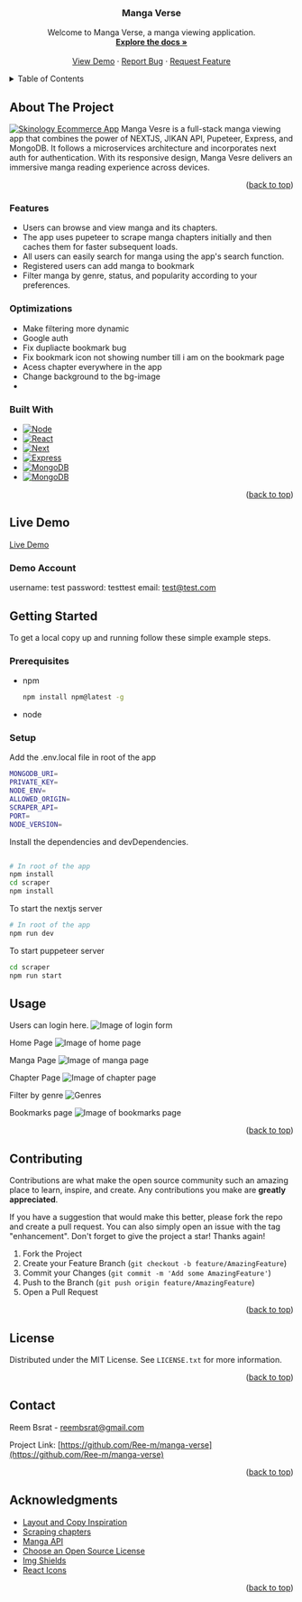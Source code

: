 <a name="readme-top"></a>

<!-- [![Contributors][contributors-shield]][contributors-url]
[![Forks][forks-shield]][forks-url]
[![Stargazers][stars-shield]][stars-url]
[![Issues][issues-shield]][issues-url]
[![MIT License][license-shield]][license-url]
[![LinkedIn][linkedin-shield]][linkedin-url] -->

<!-- PROJECT LOGO -->
<br />
<div align="center">
  

  <h3 align="center">Manga Verse</h3>

  <p align="center">
    Welcome to Manga Verse, a manga viewing application.
    <br />
    <a href="https://github.com/Ree-m/manga-verse"><strong>Explore the docs »</strong></a>
    <br />
    <br />
    <a href="">View Demo</a>
    ·
    <a href="https://github.com/Ree-m/manga-verse/issues">Report Bug</a>
    ·
    <a href="https://github.com/Ree-m/manga-verse/issues">Request Feature</a>
  </p>
</div>

<!-- TABLE OF CONTENTS -->
<details>
  <summary>Table of Contents</summary>
  <ol>
    <li>
      <a href="#about-the-project">About The Project</a>
      <ul>
        <li><a href="#built-with">Built With</a></li>
       li><a href="#features">Features</a></li>
      </ul>
    </li>
    <li>
      <a href="#getting-started">Getting Started</a>
      <ul>
        <li><a href="#prerequisites">Prerequisites</a></li>
        <li><a href="#installation">Installation</a></li>
      </ul>
    </li>
    <li><a href="#usage">Usage</a></li>
    <li><a href="#contributing">Contributing</a></li>
    <li><a href="#license">License</a></li>
    <li><a href="#contact">Contact</a></li>
    <li><a href="#acknowledgments">Acknowledgments</a></li>

  </ol>
</details>

<!-- ABOUT THE PROJECT -->

## About The Project

[![Skinology Ecommerce App][product-screenshot]]()
Manga Vesre is a full-stack manga viewing app that combines the power of NEXTJS, JIKAN API, Pupeteer, Express, and MongoDB. It follows a microservices architecture and incorporates next auth for authentication. With its responsive design, Manga Vesre delivers an immersive manga reading experience across devices.

<p align="right">(<a href="#readme-top">back to top</a>)</p>

### Features

- Users can browse and view manga and its chapters.
- The app uses pupeteer to scrape manga chapters initially and then caches them for faster subsequent loads.
- All users can easily search for manga using the app's search function.
- Registered users can add manga to bookmark
- Filter manga by genre, status, and popularity according to your preferences.


### Optimizations

- Make filtering more dynamic
- Google auth
- Fix dupliacte bookmark bug
- Fix bookmark icon not showing number till i am on the bookmark page
- Acess chapter everywhere in the app
- Change background to the bg-image
- 


### Built With

- [![Node][node.js]][node-url]
- [![React][react.js]][react-url]
- [![Next][next.js]][nextjs-url]
- [![Express][express.js]][express-url]
- [![MongoDB][mongodb]][mongodb-url]
- [![MongoDB][mongodb]][puppeteer-url]



<p align="right">(<a href="#readme-top">back to top</a>)</p>

## Live Demo

[Live Demo](https://skinology-ecommerce-app-client.onrender.com/)

### Demo Account

username: test password: testtest email: test@test.com

<!-- GETTING STARTED -->

## Getting Started

To get a local copy up and running follow these simple example steps.

### Prerequisites

- npm
  ```sh
  npm install npm@latest -g
  ```
- node

### Setup

Add the .env.local file in root of the app

```sh
MONGODB_URI=
PRIVATE_KEY=
NODE_ENV=
ALLOWED_ORIGIN=
SCRAPER_API=
PORT=
NODE_VERSION=
```

Install the dependencies and devDependencies.

```sh

# In root of the app
npm install
cd scraper
npm install

```

To start the nextjs server 

```sh
# In root of the app
npm run dev
```

To start puppeteer server

```sh 
cd scraper
npm run start
```


<!-- USAGE EXAMPLES -->



## Usage

Users can login here.
<img src="" alt="Image of login form" />

Home Page
<img src="" alt="Image of home page" />

Manga Page
<img src="" alt="Image of manga page" />

Chapter Page
<img src="" alt="Image of chapter page" />

Filter by genre
<img src="" alt="Genres" />

Bookmarks page
<img src="" alt="Image of bookmarks page" />








<p align="right">(<a href="#readme-top">back to top</a>)</p>

<!-- CONTRIBUTING -->

## Contributing

Contributions are what make the open source community such an amazing place to learn, inspire, and create. Any contributions you make are **greatly appreciated**.

If you have a suggestion that would make this better, please fork the repo and create a pull request. You can also simply open an issue with the tag "enhancement".
Don't forget to give the project a star! Thanks again!

1. Fork the Project
2. Create your Feature Branch (`git checkout -b feature/AmazingFeature`)
3. Commit your Changes (`git commit -m 'Add some AmazingFeature'`)
4. Push to the Branch (`git push origin feature/AmazingFeature`)
5. Open a Pull Request

<p align="right">(<a href="#readme-top">back to top</a>)</p>

<!-- LICENSE -->

## License

Distributed under the MIT License. See `LICENSE.txt` for more information.

<p align="right">(<a href="#readme-top">back to top</a>)</p>

<!-- CONTACT -->

## Contact

Reem Bsrat - reembsrat@gmail.com

Project Link: [https://github.com/Ree-m/manga-verse](https://github.com/Ree-m/manga-verse)

<p align="right">(<a href="#readme-top">back to top</a>)</p>

<!-- ACKNOWLEDGMENTS -->

## Acknowledgments

- [Layout and Copy Inspiration](https://manganato.com/)
- [Scraping chapters](ww6.manganelo.tv)
- [Manga API](https://jikan.moe/)
- [Choose an Open Source License](https://choosealicense.com)
- [Img Shields](https://shields.io) 
- [React Icons](https://react-icons.github.io/react-icons/search)

<p align="right">(<a href="#readme-top">back to top</a>)</p>

[forks-shield]: https://img.shields.io/github/forks/othneildrew/Best-README-Template.svg?style=for-the-badge
[forks-url]: https://github.com/othneildrew/Best-README-Template/network/members
[stars-shield]: https://img.shields.io/github/stars/othneildrew/Best-README-Template.svg?style=for-the-badge
[stars-url]: https://github.com/othneildrew/Best-README-Template/stargazers
[issues-shield]: https://img.shields.io/github/issues/othneildrew/Best-README-Template.svg?style=for-the-badge
[issues-url]: https://github.com/othneildrew/Best-README-Template/issues
[license-shield]: https://img.shields.io/github/license/othneildrew/Best-README-Template.svg?style=for-the-badge
[license-url]: https://github.com/Ree-m/skinology-ecommerce-app/blob/main/LICENSE.txt
[product-screenshot]: client/src/assets/project-main-screenshot.png
[node.js]: https://img.shields.io/badge/Node.js-43853D?style=for-the-badge&logo=node.js&logoColor=white
[node-url]: https://nodejs.org/en
[react.js]: https://img.shields.io/badge/React-20232A?style=for-the-badge&logo=react&logoColor=61DAFB
[react-url]: https://reactjs.org/
[next.js]:https://img.shields.io/badge/next.js-000000?style=for-the-badge&logo=nextdotjs&logoColor=white
[nextjs-url]: https://nextjs.org/
[mongodb]: https://img.shields.io/badge/MongoDB-4EA94B?style=for-the-badge&logo=mongodb&logoColor=white
[mongodb-url]: https://www.mongodb.com/docs/atlas/
[express.js]: https://img.shields.io/badge/Express.js-404D59?style=for-the-badge
[express-url]: https://expressjs.com/
[puppeteer-url]: https://pptr.dev/


